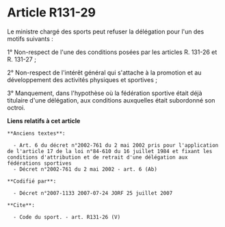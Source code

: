 # Article R131-29

Le ministre chargé des sports peut refuser la délégation pour l'un des motifs suivants : 

1° Non-respect de l'une des conditions posées par les articles R. 131-26 et R. 131-27 ;

2° Non-respect de l'intérêt général qui s'attache à la promotion et au développement des activités physiques et sportives ; 

3° Manquement, dans l'hypothèse où la fédération sportive était déjà titulaire d'une délégation, aux conditions auxquelles
était subordonné son octroi.

**Liens relatifs à cet article**

	**Anciens textes**:

	  - Art. 6 du décret n°2002-761 du 2 mai 2002 pris pour l'application de l'article 17 de la loi n°84-610 du 16 juillet 1984 et fixant les conditions d'attribution et de retrait d'une délégation aux fédérations sportives
	  - Décret n°2002-761 du 2 mai 2002 - art. 6 (Ab)

	**Codifié par**:

	  - Décret n°2007-1133 2007-07-24 JORF 25 juillet 2007

	**Cite**:

	  - Code du sport. - art. R131-26 (V)
